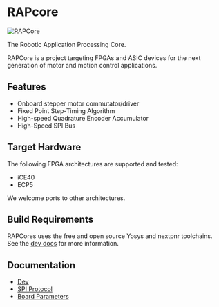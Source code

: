 # RAPcore

![RAPCore](https://github.com/RAPcores/Ulticores/workflows/RAPCore/badge.svg)

The Robotic Application Processing Core.

RAPCore is a project targeting FPGAs and ASIC devices for the next generation of motor and motion
control applications.

## Features

- Onboard stepper motor commutator/driver
- Fixed Point Step-Timing Algorithm
- High-speed Quadrature Encoder Accumulator
- High-Speed SPI Bus

## Target Hardware

The following FPGA architectures are supported and tested:

- iCE40
- ECP5

We welcome ports to other architectures.

## Build Requirements

RAPCores uses the free and open source Yosys and nextpnr toolchains.
See the [dev docs](./docs/dev.md) for more information.

## Documentation

- [Dev](./docs/dev.md)
- [SPI Protocol](./docs/spi_spec.md)
- [Board Parameters](./docs/boards.md)
